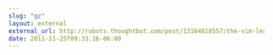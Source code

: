 ```yaml
---
slug: "gz"
layout: external
external_url: http://robots.thoughtbot.com/post/13164810557/the-vim-learning-curve-is-a-myth
date: 2011-11-25T09:33:16-06:00
---
```

